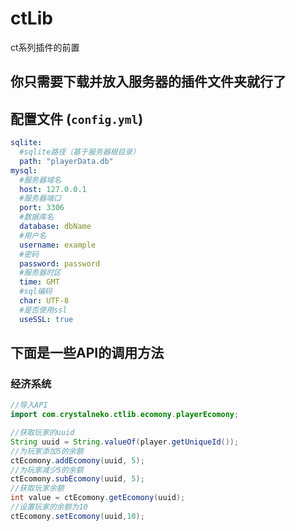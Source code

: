 # ctLib
ct系列插件的前置
## 你只需要下载并放入服务器的插件文件夹就行了
## 配置文件 (`config.yml`)
```yaml
sqlite:
  #sqlite路径（基于服务器根目录）
  path: "playerData.db"
mysql:
  #服务器域名
  host: 127.0.0.1
  #服务器端口
  port: 3306
  #数据库名
  database: dbName
  #用户名
  username: example
  #密码
  password: password
  #服务器时区
  time: GMT
  #sql编码
  char: UTF-8
  #是否使用ssl
  useSSL: true
```
## 下面是一些API的调用方法
### 经济系统
```java
//导入API
import com.crystalneko.ctlib.ecomony.playerEcomony;

//获取玩家的uuid
String uuid = String.valueOf(player.getUniqueId());
//为玩家添加5的余额
ctEcomony.addEcomony(uuid, 5);
//为玩家减少5的余额
ctEcomony.subEcomony(uuid, 5);
//获取玩家余额
int value = ctEcomony.getEcomony(uuid);
//设置玩家的余额为10
ctEcomony.setEcomony(uuid,10);
```
